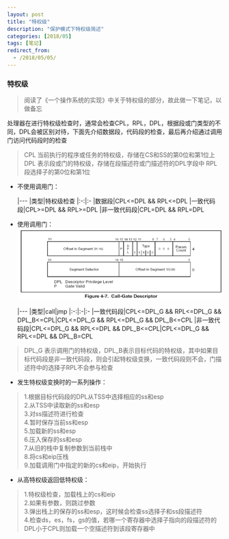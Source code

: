 ```yaml
---
layout: post
title: "特权级"
description: "保护模式下特权级简述"
categories: [2018/05]
tags: [笔记]
redirect_from:
  - /2018/05/05/
---
```


### 特权级
> 阅读了《一个操作系统的实现》中关于特权级的部分，故此做一下笔记，以做备忘

处理器在进行特权级检查时，通常会检查CPL，RPL，DPL，根据段或门类型的不同，DPL会被区别对待，下面先介绍数据段，代码段的检查，最后再介绍通过调用门访问代码段时的检查

> CPL 当前执行的程序或任务的特权级，存储在CS和SS的第0位和第1位上
> DPL 表示段或门的特权级，存储在段描述符或门描述符的DPL字段中
> RPL 段选择子的第0位和第1位

* 不使用调用门：

	|---
	|类型|特权级检查
	|:-:|:-
	|数据段|CPL<=DPL && RPL<=DPL
	|一致代码段|CPL>=DPL && RPL>=DPL
	|非一致代码段|CPL=DPL && RPL=DPL

* 使用调用门：
![call_gate](https://raw.githubusercontent.com/lm0963/lm0963.github.io/master/assets/images/screenshots/kernel/call_gate.png)

	|---
    |类型|call|jmp
    |:-:|:-|:-
    |一致代码段|CPL<=DPL_G && RPL<=DPL_G && DPL_B<=CPL|CPL<=DPL_G && RPL<=DPL_G && DPL_B<=CPL
    |非一致代码段|CPL<=DPL_G && RPL<=DPL && DPL_B<=CPL|CPL<=DPL_G && RPL<=DPL && DPL_B=CPL

> DPL_G 表示调用门的特权级，DPL_B表示目标代码的特权级，其中如果目标代码段是非一致代码段，则会引起特权级变换，一致代码段则不会，门描述符中的选择子RPL不会参与检查

* 发生特权级变换时的一系列操作：

> 1.根据目标代码段的DPL从TSS中选择相应的ss和esp  
> 2.从TSS中读取新的ss和esp  
> 3.对ss描述符进行检查  
> 4.暂时保存当前ss和esp  
> 5.加载新的ss和esp  
> 6.压入保存的ss和esp  
> 7.从旧的栈中复制参数到当前栈中  
> 8.将cs和eip压栈  
> 9.加载调用门中指定的新的cs和eip，开始执行  

* 从高特权级返回低特权级：

> 1.特权级检查，加载栈上的cs和eip  
> 2.如果有参数，则跳过参数  
> 3.弹出栈上的保存的ss和esp，这时候会检查ss选择子和ss段描述符  
> 4.检查ds，es，fs，gs的值，若哪一个寄存器中选择子指向的段描述符的DPL小于CPL则加载一个空描述符到该段寄存器中